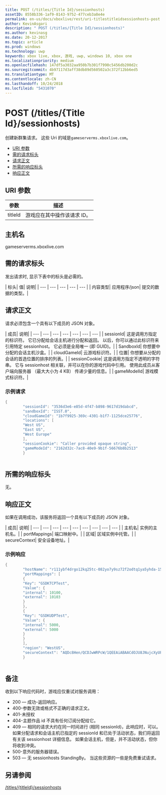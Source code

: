 ```yaml
---
title: POST (/titles/{Title Id}/sessionhosts)
assetID: 8558b336-1af9-8143-9752-477ceb3a8e4e
permalink: en-us/docs/xboxlive/rest/uri-titlestitleidsessionhosts-post.html
author: KevinAsgari
description: " POST (/titles/{Title Id}/sessionhosts)"
ms.author: kevinasg
ms.date: 20-12-2017
ms.topic: article
ms.prod: windows
ms.technology: uwp
keywords: xbox live, xbox, 游戏, uwp, windows 10, xbox one
ms.localizationpriority: medium
ms.openlocfilehash: 147df5a3032aa950b7b301f7990c5456db200d2c
ms.sourcegitcommit: 4b97117d3aff38db89d560502a3c372f12bb6ed5
ms.translationtype: MT
ms.contentlocale: zh-CN
ms.lasthandoff: 10/24/2018
ms.locfileid: "5431070"
---
```

# <a name="post-titlestitle-idsessionhosts"></a>POST (/titles/{Title Id}/sessionhosts)
创建新群集请求。 这些 Uri 的域是`gameserverms.xboxlive.com`。
 
  * [URI 参数](#ID4EX)
  * [需的请求标头](#ID4EGB)
  * [请求正文](#ID4E5B)
  * [所需的响应标头](#ID4ELD)
  * [响应正文](#ID4ESD)
 
<a id="ID4EX"></a>

 
## <a name="uri-parameters"></a>URI 参数
 
| 参数| 描述| 
| --- | --- | 
| titleId| 游戏应在其中操作该请求 ID。| 
  
<a id="ID5EG"></a>

 
## <a name="host-name"></a>主机名

gameserverms.xboxlive.com
 
<a id="ID4EGB"></a>

 
## <a name="required-request-headers"></a>需的请求标头
 
发出请求时, 显示下表中的标头是必需的。
 
| 标头| 值| 说明| 
| --- | --- | --- | --- | --- | 
| 内容类型| 应用程序/json| 提交的数据的类型。| 
  
<a id="ID4E5B"></a>

 
## <a name="request-body"></a>请求正文
 
请求必须包含一个具有以下成员的 JSON 对象。
 
| 成员| 说明| 
| --- | --- | --- | --- | --- | --- | --- | 
| sessionId| 这是调用方指定的标识符。 它已分配给会话主机进行分配和返回。 以后，你可以通过此标识符来引用特定 sessionhost。 它必须是全局唯一 (即 GUID)。| 
| SandboxId| 你想要中分配的会话主机沙盒。| 
| cloudGameId| 云游戏标识符。| 
| 位置| 你想要从分配的会话的首选位置的排序的列表。| 
| sessionCookie| 这是调用方指定不透明的字符串。 它与 sessionhost 相关联，并可以在你的游戏代码中引用。 使用此成员从客户端向服务器 （最大大小为 4 KB） 传递少量的信息。| 
| gameModelId| 游戏模式标识符。| 
 
<a id="ID4EDD"></a>

 
### <a name="sample-request"></a>示例请求
 

```cpp
{
        "sessionId": "3536d3e6-e85d-4f47-b898-9617d19dabcd",
        "sandboxId": "ISST.0",
        "cloudGameId": "1b7f9925-369c-4301-b1f7-1125dce25776",
        "locations": [
        "West US",
        "East US",
        "West Europe"
        ],
        "sessionCookie": "Caller provided opaque string",
        "gameModeId": "2162d32c-7ac8-40e9-9b1f-56676b8b2513"
        }
      
```

   
<a id="ID4ELD"></a>

 
## <a name="required-response-headers"></a>所需的响应标头
 
无。
  
<a id="ID4ESD"></a>

 
## <a name="response-body"></a>响应正文
 
如果在调用成功，该服务将返回一个具有以下成员的 JSON 对象。
 
| 成员| 说明| 
| --- | --- | --- | --- | --- | --- | --- | --- | --- | 
| 主机名| 实例的主机名。| 
| portMappings| 端口映射中。| 
| 区域| 区域实例中托管。| 
| secureContext| 安全设备地址。| 
 
<a id="ID4ESE"></a>

 
### <a name="sample-response"></a>示例响应
 

```cpp
{
        "hostName": "r111ybf4drgo12kq25tc-082yo7y9sz72f2odtq1ya5yhda-155169995-ncus.cloudapp.net",
        "portMappings": [
        {
        "Key": "GSDKTCPTest",
        "Value": {
        "internal": 10100,
        "external": 10103
        }
        },
        {
        "Key": "GSDKUDPTest",
        "Value": {
        "internal": 5000,
        "external": 5000
        }
        }
        ],
        "region": "WestUS",
        "secureContext": "AQDc8Hen/QCDJwWRPcW/1QEEAiABAACdOJU8JNujcXyUPwUBCnue+g=="
        }
      
```

   
<a id="remarks"></a>

 
## <a name="remarks"></a>备注
 
收到以下响应代码时，游戏应仅重试对服务调用：
 
   * 200 — 成功-返回响应。
   * 400-参数无效或格式不正确的请求正文。
   * 401-未授权
   * 404-主题作品 id 不具有任何订阅分配给它。
   * 409 — 相同的请求大约在同一时间进行 (相同 sessionId)，此响应时，可以。 如果分配请求和会话主机已指定的 sessionId 和已处于活动状态，我们将返回有关该 sessionhost 详细信息。 如果会话主机，但是，并不活动状态，但你将收到冲突。
   * 500-意外的服务器错误。
   * 503 — 无 sessionhosts StandingBy。 当这些资源的一些是免费重试请求。
   
<a id="ID4EFG"></a>

 
## <a name="see-also"></a>另请参阅
 [/titles/{titleId}/sessionhosts](uri-titlestitleidsessionhosts.md)

  
